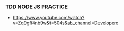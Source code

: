 ### TDD NODE JS PRACTICE

- https://www.youtube.com/watch?v=Zq9gff4nb9w&t=504s&ab_channel=Developero
